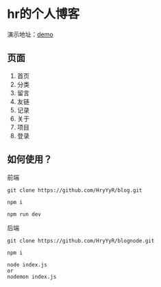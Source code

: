 # hr的个人博客

演示地址：[demo](https://hyyyh.top)

## 页面
1. 首页
2. 分类
3. 留言
4. 友链
5. 记录
6. 关于
7. 项目
8. 登录

## 如何使用？

前端
``` 
git clone https://github.com/HryYyR/blog.git 
 ```
 
```
npm i 
 ```
 
```
npm run dev
 ```
 
后端
```
git clone https://github.com/HryYyR/blognode.git 
 ```
 
```
npm i 
 ```
 
```
node index.js 
or
nodemon index.js
 ```
